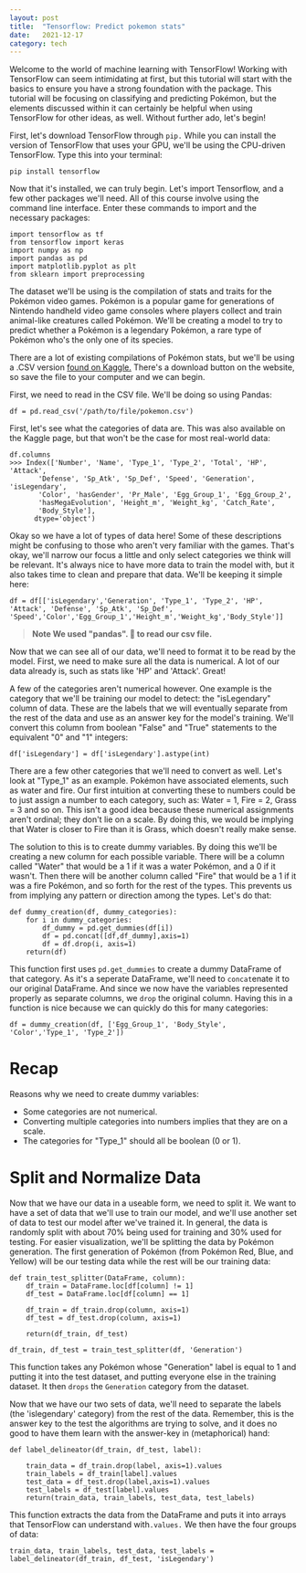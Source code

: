 ```yaml
---
layout: post
title:  "Tensorflow: Predict pokemon stats"
date:   2021-12-17 
category: tech
---
```



Welcome to the world of machine learning with TensorFlow! Working with TensorFlow can seem intimidating at first, but this tutorial will start with the basics to ensure you have a strong foundation with the package. This tutorial will be focusing on classifying and predicting Pokémon, but the elements discussed within it can certainly be helpful when using TensorFlow for other ideas, as well. Without further ado, let's begin!


First, let's download TensorFlow through `pip.` While you can install the version of TensorFlow that uses your GPU, we'll be using the CPU-driven TensorFlow. Type this into your terminal:

`pip install tensorflow`

Now that it's installed, we can truly begin. Let's import Tensorflow, and a few other packages we'll need. All of this course involve using the command line interface. Enter these commands to import and the necessary packages:

```
import tensorflow as tf
from tensorflow import keras
import numpy as np
import pandas as pd
import matplotlib.pyplot as plt
from sklearn import preprocessing
```

The dataset we'll be using is the compilation of stats and traits for the Pokémon video games. Pokémon is a popular game for generations of Nintendo handheld video game consoles where players collect and train animal-like creatures called Pokémon. We'll be creating a model to try to predict whether a Pokémon is a legendary Pokémon, a rare type of Pokémon who's the only one of its species.


There are a lot of existing compilations of Pokémon stats, but we'll be using a .CSV version [found on Kaggle.](https://www.kaggle.com/alopez247/pokemon) There's a download button on the website, so save the file to your computer and we can begin.

First, we need to read in the CSV file. We'll be doing so using Pandas:

`df = pd.read_csv('/path/to/file/pokemon.csv')`

First, let's see what the categories of data are. This was also available on the Kaggle page, but that won't be the case for most real-world data:


```
df.columns
>>> Index(['Number', 'Name', 'Type_1', 'Type_2', 'Total', 'HP', 'Attack',
       'Defense', 'Sp_Atk', 'Sp_Def', 'Speed', 'Generation', 'isLegendary',
       'Color', 'hasGender', 'Pr_Male', 'Egg_Group_1', 'Egg_Group_2',
       'hasMegaEvolution', 'Height_m', 'Weight_kg', 'Catch_Rate',
       'Body_Style'],
      dtype='object')

```

Okay so we have a lot of types of data here! Some of these descriptions might be confusing to those who aren't very familiar with the games. That's okay, we'll narrow our focus a little and only select categories we think will be relevant. It's always nice to have more data to train the model with, but it also takes time to clean and prepare that data. We'll be keeping it simple here:

`df = df[['isLegendary','Generation', 'Type_1', 'Type_2', 'HP', 'Attack', 'Defense', 'Sp_Atk', 'Sp_Def', 'Speed','Color','Egg_Group_1','Height_m','Weight_kg','Body_Style']]`

> **Note We used "pandas". 🐼 to read our csv file.**

Now that we can see all of our data, we'll need to format it to be read by the model. First, we need to make sure all the data is numerical. A lot of our data already is, such as stats like 'HP' and 'Attack'. Great!

A few of the categories aren't numerical however. One example is the category that we'll be training our model to detect: the "isLegendary" column of data. These are the labels that we will eventually separate from the rest of the data and use as an answer key for the model's training. We'll convert this column from boolean "False" and "True" statements to the equivalent "0" and "1" integers:

`df['isLegendary'] = df['isLegendary'].astype(int)`

There are a few other categories that we'll need to convert as well. Let's look at "Type_1" as an example. Pokémon have associated elements, such as water and fire. Our first intuition at converting these to numbers could be to just assign a number to each category, such as: Water = 1, Fire = 2, Grass = 3 and so on. This isn't a good idea because these numerical assignments aren't ordinal; they don't lie on a scale. By doing this, we would be implying that Water is closer to Fire than it is Grass, which doesn't really make sense.

The solution to this is to create dummy variables. By doing this we'll be creating a new column for each possible variable. There will be a column called "Water" that would be a 1 if it was a water Pokémon, and a 0 if it wasn't. Then there will be another column called "Fire" that would be a 1 if it was a fire Pokémon, and so forth for the rest of the types. This prevents us from implying any pattern or direction among the types. Let's do that:

```
def dummy_creation(df, dummy_categories):
    for i in dummy_categories:
        df_dummy = pd.get_dummies(df[i])
        df = pd.concat([df,df_dummy],axis=1)
        df = df.drop(i, axis=1)
    return(df)
```

This function first uses `pd.get_dummies` to create a dummy DataFrame of that category. As it's a seperate DataFrame, we'll need to `concat`enate it to our original DataFrame. And since we now have the variables represented properly as separate columns, we `drop` the original column. Having this in a function is nice because we can quickly do this for many categories:

`df = dummy_creation(df, ['Egg_Group_1', 'Body_Style', 'Color','Type_1', 'Type_2'])`



# **Recap**
Reasons why we need to create dummy variables:

- Some categories are not numerical.
- Converting multiple categories into numbers implies that they are on a scale.
- The categories for "Type_1" should all be boolean (0 or 1).



# **Split and Normalize Data**

Now that we have our data in a useable form, we need to split it. We want to have a set of data that we'll use to train our model, and we'll use another set of data to test our model after we've trained it. In general, the data is randomly split with about 70% being used for training and 30% used for testing. For easier visualization, we'll be splitting the data by Pokémon generation. The first generation of Pokémon (from Pokémon Red, Blue, and Yellow) will be our testing data while the rest will be our training data:


```
def train_test_splitter(DataFrame, column):
    df_train = DataFrame.loc[df[column] != 1]
    df_test = DataFrame.loc[df[column] == 1]

    df_train = df_train.drop(column, axis=1)
    df_test = df_test.drop(column, axis=1)

    return(df_train, df_test)

df_train, df_test = train_test_splitter(df, 'Generation')
```

This function takes any Pokémon whose "Generation" label is equal to 1 and putting it into the test dataset, and putting everyone else in the training dataset. It then `drops` the `Generation` category from the dataset.


Now that we have our two sets of data, we'll need to separate the labels (the 'islegendary' category) from the rest of the data. Remember, this is the answer key to the test the algorithms are trying to solve, and it does no good to have them learn with the answer-key in (metaphorical) hand:


```
def label_delineator(df_train, df_test, label):
    
    train_data = df_train.drop(label, axis=1).values
    train_labels = df_train[label].values
    test_data = df_test.drop(label,axis=1).values
    test_labels = df_test[label].values
    return(train_data, train_labels, test_data, test_labels)
```

This function extracts the data from the DataFrame and puts it into arrays that TensorFlow can understand with`.values.` We then have the four groups of data:


`train_data, train_labels, test_data, test_labels = label_delineator(df_train, df_test, 'isLegendary')`




